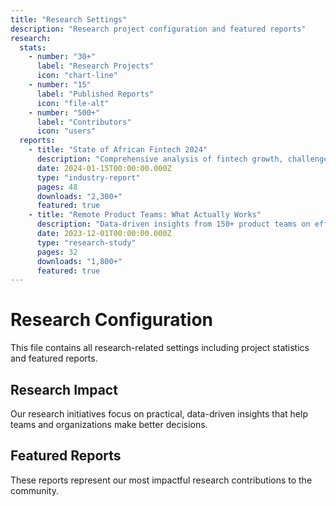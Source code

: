 ```yaml
---
title: "Research Settings"
description: "Research project configuration and featured reports"
research:
  stats:
    - number: "30+"
      label: "Research Projects"
      icon: "chart-line"
    - number: "15"
      label: "Published Reports"
      icon: "file-alt"
    - number: "500+"
      label: "Contributors"
      icon: "users"
  reports:
    - title: "State of African Fintech 2024"
      description: "Comprehensive analysis of fintech growth, challenges, and opportunities across African markets"
      date: 2024-01-15T00:00:00.000Z
      type: "industry-report"
      pages: 48
      downloads: "2,300+"
      featured: true
    - title: "Remote Product Teams: What Actually Works"
      description: "Data-driven insights from 150+ product teams on effective remote collaboration"
      date: 2023-12-01T00:00:00.000Z
      type: "research-study"
      pages: 32
      downloads: "1,800+"
      featured: true
---
```


# Research Configuration

This file contains all research-related settings including project statistics and featured reports.

## Research Impact

Our research initiatives focus on practical, data-driven insights that help teams and organizations make better decisions.

## Featured Reports

These reports represent our most impactful research contributions to the community.